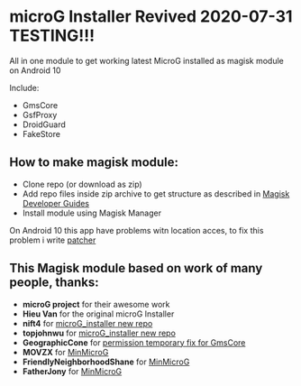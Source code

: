 # microG Installer Revived 2020-07-31 TESTING!!!

All in one module to get working latest MicroG installed as magisk module on Android 10

Include:
* GmsCore
* GsfProxy
* DroidGuard
* FakeStore

## How to make magisk module:
- Clone repo (or download as zip)
- Add repo files inside zip archive to get structure as described in [Magisk Developer Guides](https://topjohnwu.github.io/Magisk/guides.html)  
- Install module using Magisk Manager

On Android 10 this app have problems witn location acces, to fix this problem i write [patcher](https://github.com/McPcholkin/runtime-permission_patcher)

## This Magisk module based on work of many people, thanks:
- **microG project** for their awesome work  
- **Hieu Van** for the original microG Installer  
- **nift4** for [microG_installer new repo](https://github.com/Magisk-Modules-Repo/microG_installer)  
- **topjohnwu** for [microG_installer new repo](https://github.com/Magisk-Modules-Repo/microG_installer)  
- **GeographicCone** for [permission temporary fix for GmsCore](https://github.com/microg/android_packages_apps_GmsCore/issues/1099#issuecomment-664419033)  
- **MOVZX** for [MinMicroG](https://github.com/FriendlyNeighborhoodShane/MinMicroG)  
- **FriendlyNeighborhoodShane** for [MinMicroG](https://github.com/FriendlyNeighborhoodShane/MinMicroG)  
- **FatherJony** for [MinMicroG](https://github.com/FriendlyNeighborhoodShane/MinMicroG)  


